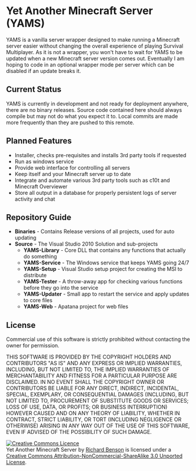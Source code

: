 # Yet Another Minecraft Server (YAMS)

YAMS is a vanilla server wrapper designed to make running a Minecraft server easier without changing the overall experience of playing Survival Multiplayer.  As it is not a wrapper, you won't have to wait for YAMS to be updated when a new Minecraft server version comes out.  Eventually I am hoping to code in an optional wrapper mode per server which can be disabled if an update breaks it.

## Current Status

YAMS is currently in development and not ready for deployment anywhere, there are no binary releases.  Source code contained here should always compile but may not do what you expect it to.  Local commits are made more frequently than they are pushed to this remote.

## Planned Features

* Installer, checks pre-requisites and installs 3rd party tools if requested
* Run as windows service
* Provide web interface for controlling all servers
* Keep itself and your Minecraft server up to date
* Integrate and automate various 3rd party tools such as c10t and Minecraft Overviewer
* Store all output in a database for properly persistent logs of server activity and chat

## Repository Guide

* __Binaries__ - Contains Release versions of all projects, used for auto updating
* __Source__ - The Visual Studio 2010 Solution and sub-projects
    * __YAMS-Library__ - Core DLL that contains any functions that actually do something
    * __YAMS-Service__ - The Windows service that keeps YAMS going 24/7
    * __YAMS-Setup__ - Visual Studio setup project for creating the MSI to distribute
    * __YAMS-Tester__ - A throw-away app for checking various functions before they go into the service
    * __YAMS-Updater__ - Small app to restart the service and apply updates to core files
    * __YAMS-Web__ - Apatana project for web files

## License

Commercial use of this software is strictly prohibited without contacting the owner for permission.

THIS SOFTWARE IS PROVIDED BY THE COPYRIGHT HOLDERS AND CONTRIBUTORS "AS IS" AND ANY EXPRESS OR IMPLIED WARRANTIES, INCLUDING, BUT NOT LIMITED TO, THE IMPLIED WARRANTIES OF MERCHANTABILITY AND FITNESS FOR A PARTICULAR PURPOSE ARE DISCLAIMED. IN NO EVENT SHALL THE COPYRIGHT OWNER OR CONTRIBUTORS BE LIABLE FOR ANY DIRECT, INDIRECT, INCIDENTAL, SPECIAL, EXEMPLARY, OR CONSEQUENTIAL DAMAGES (INCLUDING, BUT NOT LIMITED TO, PROCUREMENT OF SUBSTITUTE GOODS OR SERVICES; LOSS OF USE, DATA, OR PROFITS; OR BUSINESS INTERRUPTION) HOWEVER CAUSED AND ON ANY THEORY OF LIABILITY, WHETHER IN CONTRACT, STRICT LIABILITY, OR TORT (INCLUDING NEGLIGENCE OR OTHERWISE) ARISING IN ANY WAY OUT OF THE USE OF THIS SOFTWARE, EVEN IF ADVISED OF THE POSSIBILITY OF SUCH DAMAGE.

<a rel="license" href="http://creativecommons.org/licenses/by-nc-sa/3.0/"><img alt="Creative Commons Licence" style="border-width:0" src="http://i.creativecommons.org/l/by-nc-sa/3.0/88x31.png" /></a><br /><span xmlns:dct="http://purl.org/dc/terms/" property="dct:title">Yet Another Minecraft Server</span> by <a xmlns:cc="http://creativecommons.org/ns#" href="https://github.com/richardbenson/YAMS" property="cc:attributionName" rel="cc:attributionURL">Richard Benson</a> is licensed under a <a rel="license" href="http://creativecommons.org/licenses/by-nc-sa/3.0/">Creative Commons Attribution-NonCommercial-ShareAlike 3.0 Unported License</a>.